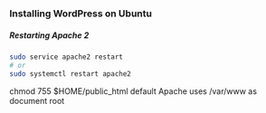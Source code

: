 ### Installing WordPress on Ubuntu

##### Restarting Apache 2
```bash
sudo service apache2 restart
# or 
sudo systemctl restart apache2
```

chmod 755 $HOME/public_html
default Apache uses /var/www as document root
